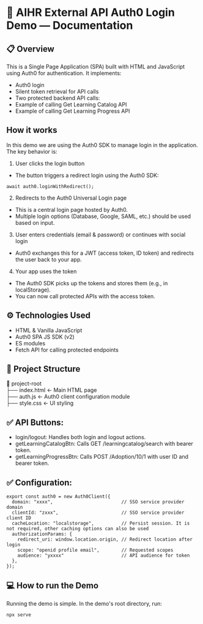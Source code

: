 # 🔐 AIHR External API Auth0 Login Demo — Documentation

## 📋 Overview

This is a Single Page Application (SPA) built with HTML and JavaScript using Auth0 for authentication. It implements:

- Auth0 login
- Silent token retrieval for API calls
- Two protected backend API calls:
- Example of calling Get Learning Catalog API
- Example of calling Get Learning Progress API

## How it works

In this demo we are using the Auth0 SDK to manage login in the application. The key behavior is:

1. User clicks the login button

- The button triggers a redirect login using the Auth0 SDK:

```
await auth0.loginWithRedirect();
```

2. Redirects to the Auth0 Universal Login page

- This is a central login page hosted by Auth0.
- Multiple login options (Database, Google, SAML, etc.) should be used based on input.

3. User enters credentials (email & password) or continues with social login

- Auth0 exchanges this for a JWT (access token, ID token) and redirects the user back to your app.

4. Your app uses the token

- The Auth0 SDK picks up the tokens and stores them (e.g., in localStorage).
- You can now call protected APIs with the access token.

## ⚙️ Technologies Used

- HTML & Vanilla JavaScript
- Auth0 SPA JS SDK (v2)
- ES modules
- Fetch API for calling protected endpoints

## 🧩 Project Structure

📁 project-root <br/>
├── index.html ← Main HTML page <br/>
├── auth.js ← Auth0 client configuration module <br/>
├── style.css ← UI styling

## ✅ API Buttons:

- login/logout: Handles both login and logout actions.
- getLearningCatalogBtn: Calls GET /learningcatalog/search with bearer token.
- getLearningProgressBtn: Calls POST /Adoption/10/1 with user ID and bearer token.

## ✅ Configuration:

```
export const auth0 = new Auth0Client({
  domain: "xxxx",                         // SSO service provider domain
  clientId: "zxxx",                       // SSO service provider client ID
  cacheLocation: "localstorage",          // Persist session. It is not required, other caching options can also be used
  authorizationParams: {
    redirect_uri: window.location.origin, // Redirect location after login
    scope: "openid profile email",        // Requested scopes
    audience: "yxxxx"                     // API audience for token
  },
});
```

## 💻 How to run the Demo

Running the demo is simple. In the demo's root directory, run:

```
npx serve
```
